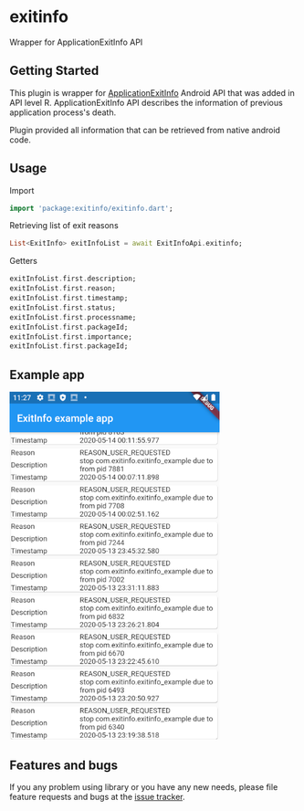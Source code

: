 # exitinfo

Wrapper for ApplicationExitInfo API

## Getting Started

This plugin is wrapper for [ApplicationExitInfo](https://developer.android.com/reference/kotlin/android/app/ApplicationExitInfo#getImportance()) Android API
that was added in API level R. ApplicationExitInfo API describes the information of previous application process's death.

Plugin provided all information that can be retrieved from native android code.

## Usage

Import 
```dart
import 'package:exitinfo/exitinfo.dart';
```

Retrieving list of exit reasons
```dart
List<ExitInfo> exitInfoList = await ExitInfoApi.exitinfo;
```

Getters
```dart
exitInfoList.first.description;
exitInfoList.first.reason;
exitInfoList.first.timestamp;
exitInfoList.first.status;
exitInfoList.first.processname;
exitInfoList.first.packageId;
exitInfoList.first.importance;
exitInfoList.first.packageId;
```

## Example app
![alt text](https://github.com/JankoLancer/flutter_exitinfo/blob/master/site/example.png?raw=true)

## Features and bugs

If you any problem using library or you have any new needs, please file feature requests and bugs at the [issue tracker][tracker].

[tracker]: https://github.com/JankoLancer/flutter_exitinfo/issues